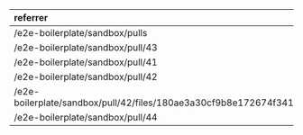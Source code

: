 | referrer                                                                                                                  | count | uniques |
| :------------------------------------------------------------------------------------------------------------------------ | :---- | :------ |
| /e2e-boilerplate/sandbox/pulls                                                                                            | 3     | 1       |
| /e2e-boilerplate/sandbox/pull/43                                                                                          | 2     | 1       |
| /e2e-boilerplate/sandbox/pull/41                                                                                          | 1     | 1       |
| /e2e-boilerplate/sandbox/pull/42                                                                                          | 1     | 1       |
| /e2e-boilerplate/sandbox/pull/42/files/180ae3a30cf9b8e172674f341f26b87a3f2293d1..39452f4820285637c36f89c8e78289d1fcb731c8 | 1     | 1       |
| /e2e-boilerplate/sandbox/pull/44                                                                                          | 1     | 1       |